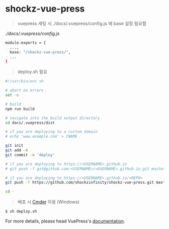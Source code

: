 # shockz-vue-press

> vuepress 세팅 시
> ./docs/.vuepress/config.js 에 base 설정 필요함

_./docs/.vuepress/config.js_

```bash
module.exports = {
  ...,
  base: "/shockz-vue-press/",
  ...
}
```

> deploy.sh 필요

```bash
#!/usr/bin/env sh

# abort on errors
set -e

# build
npm run build

# navigate into the build output directory
cd docs/.vuepress/dist

# if you are deploying to a custom domain
# echo 'www.example.com' > CNAME

git init
git add -A
git commit -m 'deploy'

# if you are deploying to https://<USERNAME>.github.io
# git push -f git@github.com:<USERNAME>/<USERNAME>.github.io.git master

# if you are deploying to https://<USERNAME>.github.io/<REPO>
git push -f https://github.com/shockzinfinity/shockz-vue-press.git master:gh-pages

cd -
```

> 배포 시 [Cmder](https://cmder.net/) 이용 (Windows)

```bash
$ sh deploy.sh
```

For more details, please head VuePress's [documentation](https://v1.vuepress.vuejs.org/).
